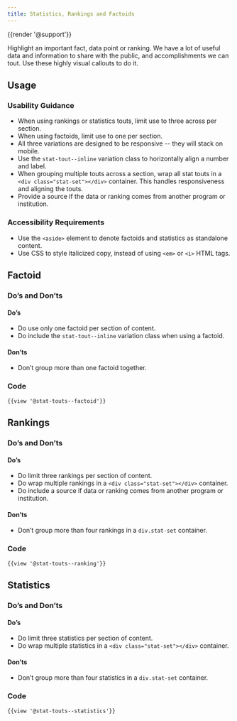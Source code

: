 ```yaml
---
title: Statistics, Rankings and Factoids
---
```

{{render '@support'}}

Highlight an important fact, data point or ranking. We have a lot of useful data and information to share with the public, and accomplishments we can tout. Use these highly visual callouts to do it.

<h2>Usage</h2>

<h3>Usability Guidance</h3>

* When using rankings or statistics touts, limit use to three across per section.
* When using factoids, limit use to one per section.
* All three variations are designed to be responsive -- they will stack on mobile.
* Use the `stat-tout--inline` variation class to horizontally align a number and label.
* When grouping multiple touts across a section, wrap all stat touts in a `<div class="stat-set"></div>` container. This handles responsiveness and aligning the touts.
* Provide a source if the data or ranking comes from another program or institution.

<h3>Accessibility Requirements</h3>

* Use the `<aside>` element to denote factoids and statistics as standalone content.
* Use CSS to style italicized copy, instead of using `<em>` or `<i>` HTML tags.

<h2>Factoid</h2>

<h3>Do’s and Don’ts</h3>

<h4>Do’s</h4>

* Do use only one factoid per section of content.
* Do include the `stat-tout--inline` variation class when using a factoid.

<h4>Don’ts</h4>

* Don’t group more than one factoid together.

<h3>Code</h3>

```
{{view '@stat-touts--factoid'}}
```

<h2>Rankings</h2>

<h3>Do’s and Don’ts</h3>

<h4>Do’s</h4>

* Do limit three rankings per section of content.
* Do wrap multiple rankings in a `<div class="stat-set"></div>` container.
* Do include a source if data or ranking comes from another program or institution.

<h4>Don’ts</h4>

* Don’t group more than four rankings in a `div.stat-set` container.

<h3>Code</h3>

```
{{view '@stat-touts--ranking'}}
```

<h2>Statistics</h2>

<h3>Do’s and Don’ts</h3>

<h4>Do’s</h4>

* Do limit three statistics per section of content.
* Do wrap multiple statistics in a `<div class="stat-set"></div>` container.

<h4>Don’ts</h4>

* Don’t group more than four statistics in a `div.stat-set` container.

<h3>Code</h3>

```
{{view '@stat-touts--statistics'}}
```
